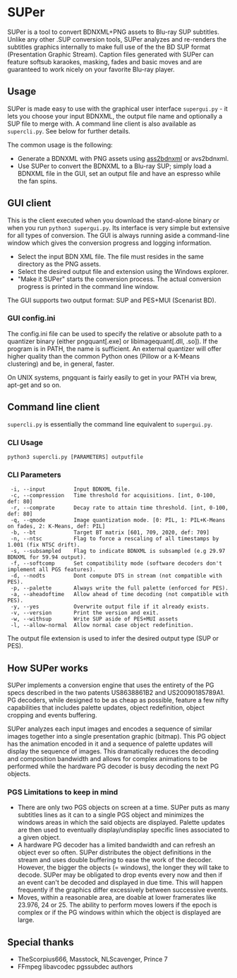# SUPer
SUPer is a tool to convert BDNXML+PNG assets to Blu-ray SUP subtitles.
Unlike any other .SUP conversion tools, SUPer analyzes and re-renders the subtitles graphics internally to make full use of the the BD SUP format (Presentation Graphic Stream). Caption files generated with SUPer can feature softsub karaokes, masking, fades and basic moves and are guaranteed to work nicely on your favorite Blu-ray player.
 
## Usage
SUPer is made easy to use with the graphical user interface `supergui.py` - it lets you choose your input BDNXML, the output file name and optionally a SUP file to merge with. A command line client is also available as `supercli.py`. See below for further details.

The common usage is the following:
- Generate a BDNXML with PNG assets using [ass2bdnxml](https://github.com/cubicibo/ass2bdnxml) or avs2bdnxml.
- Use SUPer to convert the BDNXML to a Blu-ray SUP; simply load a BDNXML file in the GUI, set an output file and have an espresso while the fan spins.

## GUI client
This is the client executed when you download the stand-alone binary or when you run `python3 supergui.py`. Its interface is very simple but extensive for all types of conversion. The GUI is always running aside a command-line window which gives the conversion progress and logging information.

- Select the input BDN XML file. The file must resides in the same directory as the PNG assets.
- Select the desired output file and extension using the Windows explorer.
- "Make it SUPer" starts the conversion process. The actual conversion progress is printed in the command line window.

The GUI supports two output format: SUP and PES+MUI (Scenarist BD).

### GUI config.ini
The config.ini file can be used to specify the relative or absolute path to a quantizer binary (either pngquant[.exe] or libimagequant[.dll, .so]). If the program is in PATH, the name is sufficient. An external quantizer will offer higher quality than the common Python ones (Pillow or a K-Means clustering) and be, in general, faster.

On UNIX systems, pngquant is fairly easily to get in your PATH via brew, apt-get and so on.

## Command line client
`supercli.py` is essentially the command line equivalent to `supergui.py`.

### CLI Usage
`python3 supercli.py [PARAMETERS] outputfile`

### CLI Parameters
```
 -i, --input         Input BDNXML file.
 -c, --compression   Time threshold for acquisitions. [int, 0-100, def: 80]
 -r, --comprate      Decay rate to attain time threshold. [int, 0-100, def: 80]
 -q, --qmode         Image quantization mode. [0: PIL, 1: PIL+K-Means on fades, 2: K-Means, def: PIL]
 -b, --bt            Target BT matrix [601, 709, 2020, def: 709]
 -n, --ntsc          Flag to force a rescaling of all timestamps by 1.001 (fix NTSC drift).
 -s, --subsampled    Flag to indicate BDNXML is subsampled (e.g 29.97 BDNXML for 59.94 output).
 -f, --softcomp      Set compatibility mode (software decoders don't implement all PGS features). 
 -d, --nodts         Dont compute DTS in stream (not compatible with PES).
 -p, --palette       Always write the full palette (enforced for PES).
 -a, --aheadoftime   Allow ahead of time decoding (not compatible with PES).
 -y, --yes           Overwrite output file if it already exists.
 -v, --version       Print the version and exit.
 -w, --withsup       Write SUP aside of PES+MUI assets
 -l, --allow-normal  Allow normal case object redefinition.
```
The output file extension is used to infer the desired output type (SUP or PES).  

## How SUPer works
SUPer implements a conversion engine that uses the entirety of the PG specs described in the two patents US8638861B2 and US20090185789A1. PG decoders, while designed to be as cheap as possible, feature a few nifty capabilities that includes palette updates, object redefinition, object cropping and events buffering.

SUPer analyzes each input images and encodes a sequence of similar images together into a single presentation graphic (bitmap). This PG object has the animation encoded in it and a sequence of palette updates will display the sequence of images. This dramatically reduces the decoding and composition bandwidth and allows for complex animations to be performed while the hardware PG decoder is busy decoding the next PG objects.

### PGS Limitations to keep in mind
- There are only two PGS objects on screen at a time. SUPer puts as many subtitles lines as it can to a single PGS object and minimizes the windows areas in which the said objects are displayed. Palette updates are then used to eventually display/undisplay specific lines associated to a given object.
- A hardware PG decoder has a limited bandwidth and can refresh an object ever so often. SUPer distributes the object definitions in the stream and uses double buffering to ease the work of the decoder. However, the bigger the objects (= windows), the longer they will take to decode. SUPer may be obligated to drop events every now and then if an event can't be decoded and displayed in due time. This will happen frequently if the graphics differ excessively between successive events.
- Moves, within a reasonable area, are doable at lower framerates like 23.976, 24 or 25. The ability to perform moves lowers if the epoch is complex or if the PG windows within which the object is displayed are large.

## Special thanks
- TheScorpius666, Masstock, NLScavenger, Prince 7
- FFmpeg libavcodec pgssubdec authors